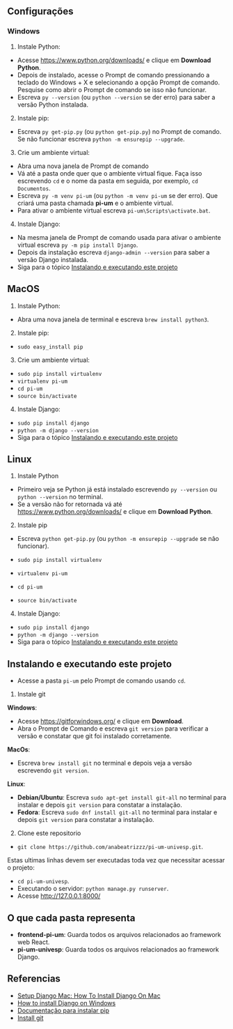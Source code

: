 ## Configurações

### Windows

1. Instale Python:
- Acesse https://www.python.org/downloads/ e clique em __Download Python__.
- Depois de instalado, acesse o Prompt de comando pressionando a teclado do Windows + X e selecionando a opção Prompt de comando. Pesquise como abrir o Prompt de comando se isso não funcionar.
- Escreva `py --version` (ou `python --version` se der erro) para saber a versão Python instalada.

2. Instale pip:
- Escreva `py get-pip.py` (ou `python get-pip.py`) no Prompt de comando. Se não funcionar escreva `python -m ensurepip --upgrade`.

3. Crie um ambiente virtual:
- Abra uma nova janela de Prompt de comando
- Vá até a pasta onde quer que o ambiente virtual fique. Faça isso escrevendo `cd` e o nome da pasta em seguida, por exemplo, `cd Documentos`.
- Escreva `py -m venv pi-um` (ou `python -m venv pi-um` se der erro). Que criará uma pasta chamada __pi-um__ e o ambiente virtual.
- Para ativar o ambiente virtual escreva `pi-um\Scripts\activate.bat`.

4. Instale Django:
- Na mesma janela de Prompt de comando usada para ativar o ambiente virtual escreva `py -m pip install Django`.
- Depois da instalação escreva `django-admin --version` para saber a versão Django instalada.
- Siga para o tópico [Instalando e executando este projeto](#Instalando-e-executando-este-projeto)

## MacOS
1. Instale Python:
- Abra uma nova janela de terminal e escreva `brew install python3`.

2. Instale pip:
- `sudo easy_install pip`

3. Crie um ambiente virtual:
- `sudo pip install virtualenv`
- `virtualenv pi-um`
- `cd pi-um`
- `source bin/activate`

4. Instale Django:
- `sudo pip install django`
- `python -m django --version`
- Siga para o tópico [Instalando e executando este projeto](#Instalando-e-executando-este-projeto)

## Linux
1. Instale Python
- Primeiro veja se Python já está instalado escrevendo `py --version` ou `python --version` no terminal.
- Se a versão não for retornada vá até https://www.python.org/downloads/ e clique em __Download Python__.

2. Instale pip
- Escreva `python get-pip.py` (ou `python -m ensurepip --upgrade` se não funcionar).

- `sudo pip install virtualenv`
- `virtualenv pi-um`
- `cd pi-um`
- `source bin/activate`

4. Instale Django:
- `sudo pip install django`
- `python -m django --version`
- Siga para o tópico [Instalando e executando este projeto](#Instalando-e-executando-este-projeto)


## Instalando e executando este projeto
- Acesse a pasta `pi-um` pelo Prompt de comando usando `cd`.

1. Instale git

__Windows__:
- Acesse https://gitforwindows.org/ e clique em __Download__.
- Abra o Prompt de Comando e escreva `git version` para verificar a versão e constatar que git foi instalado corretamente.

__MacOs__:
- Escreva `brew install git` no terminal e depois veja a versão escrevendo `git version`.

__Linux__:
- __Debian/Ubuntu__: Escreva `sudo apt-get install git-all` no terminal para instalar e depois `git version` para constatar a instalação.
- __Fedora__: Escreva `sudo dnf install git-all` no terminal para instalar e depois `git version` para constatar a instalação.

2. Clone este repositorio
- `git clone https://github.com/anabeatrizzz/pi-um-univesp.git`.

Estas ultimas linhas devem ser executadas toda vez que necessitar acessar o projeto:
- `cd pi-um-univesp`.
- Executando o servidor: `python manage.py runserver`.
- Acesse http://127.0.0.1:8000/

## O que cada pasta representa
- __frontend-pi-um__: Guarda todos os arquivos relacionados ao framework web React.
- __pi-um-univesp__: Guarda todos os arquivos relacionados ao framework Django.

## Referencias
- [Setup Django Mac: How To Install Django On Mac](https://appdividend.com/2018/03/28/how-to-install-django-in-mac/)
- [How to install Django on Windows](https://docs.djangoproject.com/en/3.2/howto/windows/)
- [Documentação para instalar pip](https://pip.pypa.io/en/stable/installation/)
- [Install git](https://github.com/git-guides/install-git)